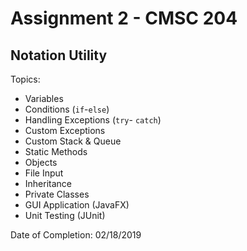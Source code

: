 # Assignment 2 - CMSC 204
## Notation Utility

Topics:
- Variables
- Conditions (```if```-```else```)
- Handling Exceptions (```try```- ```catch```)
- Custom Exceptions
- Custom Stack & Queue
- Static Methods
- Objects
- File Input
- Inheritance
- Private Classes
- GUI Application (JavaFX)
- Unit Testing (JUnit)

Date of Completion: 02/18/2019

